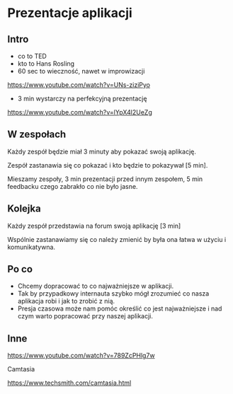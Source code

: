 # Prezentacje aplikacji

## Intro

+ co to TED
+ kto to Hans Rosling
+ 60 sec to wieczność, nawet w improwizacji

https://www.youtube.com/watch?v=UNs-ziziPyo

+ 3 min wystarczy na perfekcyjną prezentację

https://www.youtube.com/watch?v=lYpX4l2UeZg

## W zespołach

Każdy zespół będzie miał 3 minuty aby pokazać swoją aplikację.

Zespół zastanawia się co pokazać i kto będzie to pokazywał [5 min].

Mieszamy zespoły, 3 min prezentacji przed innym zespołem, 5 min feedbacku czego zabrakło co nie było jasne.

## Kolejka

Każdy zespół przedstawia na forum swoją aplikację [3 min]

Wspólnie zastanawiamy się co należy zmienić by była ona łatwa w użyciu i komunikatywna.


## Po co

+ Chcemy dopracować to co najważniejsze w aplikacji.
+ Tak by przypadkowy internauta szybko mógł zrozumieć co nasza aplikacja robi i jak to zrobić z nią.
+ Presja czasowa może nam pomóc określić co jest najważniejsze i nad czym warto popracować przy naszej aplikacji.

## Inne

https://www.youtube.com/watch?v=789ZcPHlg7w

Camtasia

https://www.techsmith.com/camtasia.html


